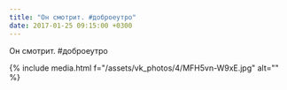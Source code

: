 ```yaml
---
title: "Он смотрит. #доброеутро"
date: 2017-01-25 09:15:00 +0300
---
```


Он смотрит. #доброеутро

{% include media.html f="/assets/vk_photos/4/MFH5vn-W9xE.jpg" alt="" %}
